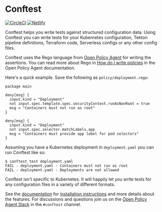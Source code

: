 # Conftest

[![CircleCI](https://circleci.com/gh/instrumenta/conftest.svg?style=svg)](https://circleci.com/gh/instrumenta/conftest) [![Netlify](https://api.netlify.com/api/v1/badges/6a0aee44-2654-43d5-8558-ea1b8a9e6c43/deploy-status)](https://app.netlify.com/sites/quirky-almeida-4e0967/deploys)

Conftest helps you write tests against structured configuration data. Using Conftest you can
write tests for your Kubernetes configuration, Tekton pipeline definitions, Terraform code,
Serverless configs or any other config files.

Conftest uses the Rego language from [Open Policy Agent](https://www.openpolicyagent.org/) for writing
the assertions. You can read more about Rego in [How do I write policies](https://www.openpolicyagent.org/docs/how-do-i-write-policies.html)
in the Open Policy Agent documentation.

Here's a quick example. Save the following as `policy/deployment.rego`:

```rego
package main

deny[msg] {
  input.kind = "Deployment"
  not input.spec.template.spec.securityContext.runAsNonRoot = true
  msg = "Containers must not run as root"
}

deny[msg] {
  input.kind = "Deployment"
  not input.spec.selector.matchLabels.app
  msg = "Containers must provide app label for pod selectors"
}
```

Assuming you have a Kubernetes deployment in `deployment.yaml` you can run Conftest like so:

```console
$ conftest test deployment.yaml
FAIL - deployment.yaml - Containers must not run as root
FAIL - deployment.yaml - Deployments are not allowed
```

Conftest isn't specific to Kubernetes. It will happily let you write tests for any configuration files in a variety of different formats.

See the [documentation](https://www.conftest.dev/) for [installation instructions](https://www.conftest.dev/install/) and
more details about the features. For discussions and questions join us on the [Open Policy Agent Slack](https://slack.openpolicyagent.org/)
in the `#conftest` channel.



